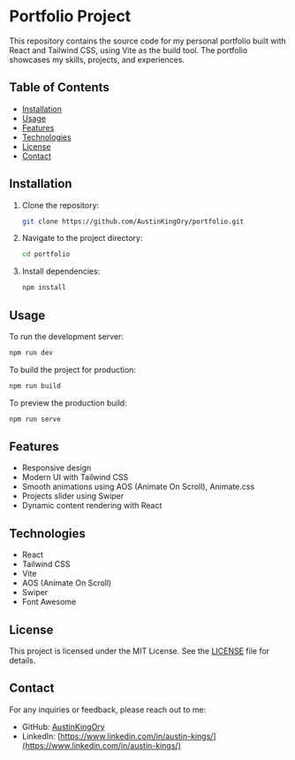
# Portfolio Project

This repository contains the source code for my personal portfolio built with React and Tailwind CSS, using Vite as the build tool. The portfolio showcases my skills, projects, and experiences.

## Table of Contents

- [Installation](#installation)
- [Usage](#usage)
- [Features](#features)
- [Technologies](#technologies)
- [License](#license)
- [Contact](#contact)

## Installation

1. Clone the repository:

   ```bash
   git clone https://github.com/AustinKingOry/portfolio.git
   ```

2. Navigate to the project directory:

   ```bash
   cd portfolio
   ```

3. Install dependencies:

   ```bash
   npm install
   ```

## Usage

To run the development server:

```bash
npm run dev
```

To build the project for production:

```bash
npm run build
```

To preview the production build:

```bash
npm run serve
```

## Features

- Responsive design
- Modern UI with Tailwind CSS
- Smooth animations using AOS (Animate On Scroll), Animate.css
- Projects slider using Swiper
- Dynamic content rendering with React

## Technologies

- React
- Tailwind CSS
- Vite
- AOS (Animate On Scroll)
- Swiper
- Font Awesome

## License

This project is licensed under the MIT License. See the [LICENSE](LICENSE) file for details.

## Contact

For any inquiries or feedback, please reach out to me:

- GitHub: [AustinKingOry](https://github.com/AustinKingOry)
- LinkedIn: [https://www.linkedin.com/in/austin-kings/](https://www.linkedin.com/in/austin-kings/)
